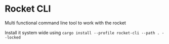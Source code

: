 # Rocket CLI

Multi functional command line tool to work with the rocket

Install it system wide using `cargo install --profile rocket-cli --path . --locked`
